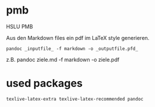# pmb
HSLU PMB

Aus den Markdown files ein pdf im LaTeX style generieren.

`pandoc _inputfile_ -f markdown -o _outputfile.pfd_`

z.B. pandoc ziele.md -f markdown -o ziele.pdf

# used packages

`texlive-latex-extra texlive-latex-recommended pandoc`

